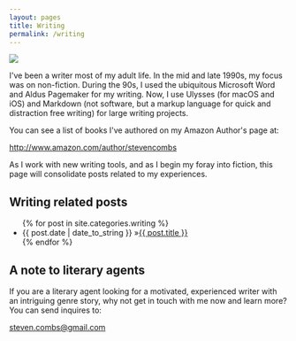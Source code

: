 ```yaml
---
layout: pages
title: Writing
permalink: /writing
---
```


<img class="category" src="http://www.stevencombs.com/images/design/writing.svg" />

I've been a writer most of my adult life. In the mid and late 1990s, my focus was on  non-fiction. During the 90s, I used the ubiquitous Microsoft Word and Aldus Pagemaker for my writing. Now, I use Ulysses (for macOS and iOS) and Markdown (not software, but a markup language for quick and distraction free writing) for large writing projects.

You can see a list of books I've authored on my Amazon Author's page at:

<http://www.amazon.com/author/stevencombs>

As I work with new writing tools, and as I begin my foray into fiction, this page will consolidate posts related to my experiences.

## Writing related posts

<ul id="blog-posts" class="posts">
{% for post in site.categories.writing %}
    <li><span>{{ post.date | date_to_string }} &raquo;</span><a href="{{ post.url }}">{{ post.title }}</a></li>
{% endfor %}
</ul>

## A note to literary agents
If you are a literary agent looking for a motivated, experienced writer with an intriguing genre story, why not get in touch with me now and learn more? You can send inquires to:

<steven.combs@gmail.com>
